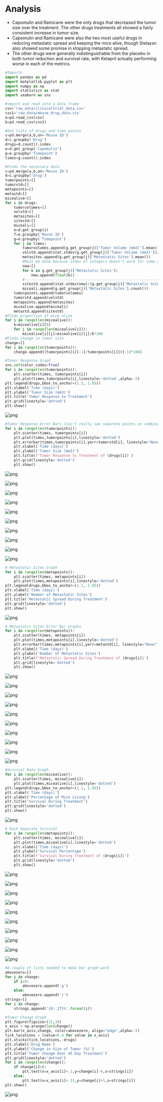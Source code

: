 
# Analysis

* Capomulin and Ramicane were the only drugs that decreased the tumor size over the treatment. The other drugs treatments all showed a fairly consistent increase in tumor size.
* Capomulin and Ramicane were also the two most useful drugs in reducing metastatic spread and keeping the mice alive, though Stelaysn also showed some promise in stopping metastatic spread.
* The other drugs were generally indistinguishable from the placebo in both tumor reduction and survival rate, with Ketapril actually performing worse in each of the metrics.



```python
#Imports
import pandas as pd
import matplotlib.pyplot as plt
import numpy as np
import statistics as stat
import seaborn as sns
```


```python
#import and read into a data frame
csv='raw_data/clinicaltrial_data.csv'
csv1='raw_data/mouse_drug_data.csv'
a=pd.read_csv(csv)
b=pd.read_csv(csv1)
```


```python
#Get lists of drugs and time points
c=pd.merge(a,b,on='Mouse ID')
d=c.groupby('Drug')
drugs=d.count().index
e=d.get_group('Capomulin')
g=e.groupby('Timepoint')   
times=g.count().index
```


```python
#Finds the necessary data
c=pd.merge(a,b,on='Mouse ID')
d=c.groupby('Drug')
tumorpoints=[]
tumorstd=[]
metapoints=[]
metastd=[]
micealive=[]
for i in drugs:
    tumorvolumes=[]
    volstd=[]
    metasites=[]
    sitestd=[]
    miceali=[]
    e=d.get_group(i)
    f=e.groupby('Mouse ID')
    g=e.groupby('Timepoint')   
    for j in times:
        tumorvolumes.append(g.get_group(j)['Tumor Volume (mm3)'].mean())
        volstd.append(stat.stdev(g.get_group(j)['Tumor Volume (mm3)'])/(g.get_group(j)['Metastatic Sites'].count())**.5)
        metasites.append(g.get_group(j)['Metastatic Sites'].mean())
        #Must be done because stdev of integers doesn't work for some reason
        new=[]
        for k in g.get_group(j)['Metastatic Sites']:
            new.append(float(k))
        #------------------------------------------------------------------------#
        sitestd.append(stat.stdev(new)/(g.get_group(j)['Metastatic Sites'].count())**.5)
        miceali.append(g.get_group(j)['Metastatic Sites'].count())
    tumorpoints.append(tumorvolumes)
    tumorstd.append(volstd)
    metapoints.append(metasites)
    micealive.append(miceali)
    metastd.append(sitestd)
#Finds proportion of mice alive
for i in range(len(micealive)):
    k=micealive[i][0]
    for j in range(len(micealive[i])):
        micealive[i][j]=micealive[i][j]/k*100
#Finds change in tumor size 
change=[]
for i in range(len(tumorpoints)):
    change.append((tumorpoints[i][-1]/tumorpoints[i][0]-1)*100)    
```


```python
#Tumor Response Graph
sns.set(color_codes=True)
for i in range(len(tumorpoints)):
    plt.scatter(times, tumorpoints[i])
    plt.plot(times,tumorpoints[i],linestyle='dotted',alpha=.5)
plt.legend(drugs,bbox_to_anchor=(1.1, 1.05))
plt.xlabel('Time (days)')
plt.ylabel('Tumor Size (mm3)')
plt.title('Tumor Response to Treatment')
plt.grid(linestyle='dotted')
plt.show()
```


![png](output_5_0.png)



```python
#Tumor Response Error Bars (Can't really see separate points on combined graph with error bars)
for i in range(len(tumorpoints)):
    plt.scatter(times, tumorpoints[i])
    plt.plot(times,tumorpoints[i],linestyle='dotted')
    plt.errorbar(times,tumorpoints[i],yerr=tumorstd[i], linestyle="None")
    plt.xlabel('Time (days)')
    plt.ylabel('Tumor Size (mm3)')
    plt.title(f'Tumor Response to Treatment of {drugs[i]}')
    plt.grid(linestyle='dotted')
    plt.show()
```


![png](output_6_0.png)



![png](output_6_1.png)



![png](output_6_2.png)



![png](output_6_3.png)



![png](output_6_4.png)



![png](output_6_5.png)



![png](output_6_6.png)



![png](output_6_7.png)



![png](output_6_8.png)



![png](output_6_9.png)



```python
# Metastatic Sites Graph
for i in range(len(metapoints)):
    plt.scatter(times, metapoints[i])
    plt.plot(times,metapoints[i],linestyle='dotted')
plt.legend(drugs,bbox_to_anchor=(1.1, 1.05))
plt.xlabel('Time (days)')
plt.ylabel('Number of Metastatic Sites')
plt.title('Metastatic Spread During Treatment')
plt.grid(linestyle='dotted')
plt.show()
```


![png](output_7_0.png)



```python
# Metastatic Sites Error Bar Graphs
for i in range(len(metapoints)):
    plt.scatter(times, metapoints[i])
    plt.plot(times,metapoints[i],linestyle='dotted')
    plt.errorbar(times,metapoints[i],yerr=metastd[i], linestyle="None")
    plt.xlabel('Time (days)')
    plt.ylabel('Number of Metastatic Sites')
    plt.title(f'Metastatic Spread During Treatment of {drugs[i]}')
    plt.grid(linestyle='dotted')
    plt.show()
```


![png](output_8_0.png)



![png](output_8_1.png)



![png](output_8_2.png)



![png](output_8_3.png)



![png](output_8_4.png)



![png](output_8_5.png)



![png](output_8_6.png)



![png](output_8_7.png)



![png](output_8_8.png)



![png](output_8_9.png)



```python
#Survival Rate Graph
for i in range(len(micealive)):
    plt.scatter(times, micealive[i])
    plt.plot(times,micealive[i],linestyle='dotted')
plt.legend(drugs,bbox_to_anchor=(1.1, 1.05))
plt.xlabel('Time (days)')
plt.ylabel('Percentage of Mice Living')
plt.title('Survival During Treatment')
plt.grid(linestyle='dotted')
plt.show()
```


![png](output_9_0.png)



```python
# Each Separate Survival
for i in range(len(metapoints)):
    plt.scatter(times, micealive[i])
    plt.plot(times,micealive[i],linestyle='dotted')
    plt.xlabel('Time (days)')
    plt.ylabel('Survival Percentage')
    plt.title(f'Survival During Treatment of {drugs[i]}')
    plt.grid(linestyle='dotted')
    plt.show()
```


![png](output_10_0.png)



![png](output_10_1.png)



![png](output_10_2.png)



![png](output_10_3.png)



![png](output_10_4.png)



![png](output_10_5.png)



![png](output_10_6.png)



![png](output_10_7.png)



![png](output_10_8.png)



![png](output_10_9.png)



```python
#A couple of lists needed to make bar graph work
abovezero=[]
for i in change:
    if i>0:
        abovezero.append('g')
    else:
        abovezero.append('r')
strings=[]
for i in change:
    strings.append('{0:.2f}%'.format(i))
```


```python
#Tumor Change Graph
plt.figure(figsize=(15,3))
x_axis = np.arange(len(change))
plt.bar(x_axis,change, color=abovezero, align="edge",alpha=.5)
tick_locations = [value+0.4 for value in x_axis]
plt.xticks(tick_locations, drugs)
plt.xlabel('Drug Name')
plt.ylabel('Change in Size of Tumor (%)')
plt.title('Tumor Change Over 45 Day Treatment')
plt.grid(linestyle='dotted')
for i in range(len(change)):
    if change[i]>0:
        plt.text(x=x_axis[i]+.2,y=change[i]-6,s=strings[i])
    else:
        plt.text(x=x_axis[i]+.15,y=change[i]+1,s=strings[i])
plt.show()

```


![png](output_12_0.png)

